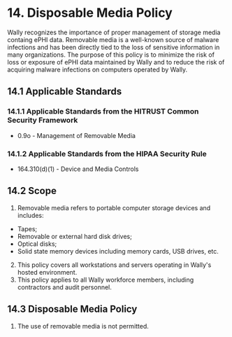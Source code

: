 # 14. Disposable Media Policy

Wally recognizes the importance of proper management of storage media containg ePHI data. Removable media is a well-known source of malware infections and has been directly tied to the
loss of sensitive information in many organizations. The purpose of this policy is to minimize the risk of loss or exposure of ePHI data maintained by Wally and to reduce the risk of acquiring malware infections on computers operated by Wally.

## 14.1 Applicable Standards

### 14.1.1 Applicable Standards from the HITRUST Common Security Framework

* 0.9o - Management of Removable Media

### 14.1.2 Applicable Standards from the HIPAA Security Rule

* 164.310(d)(1) - Device and Media Controls

## 14.2 Scope

1. Removable media refers to portable computer storage devices and includes:
  * Tapes;
  * Removable or external hard disk drives;
  * Optical disks;
  * Solid state memory devices including memory cards, USB drives, etc.
2. This policy covers all workstations and servers operating in Wally's hosted environment.
3. This policy applies to all Wally workforce members, including contractors and audit personnel.

## 14.3 Disposable Media Policy

1. The use of removable media is not permitted.